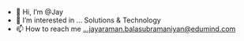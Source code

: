 - 👋 Hi, I’m @Jay
- 👀 I’m interested in ... Solutions & Technology
- 📫 How to reach me ...jayaraman.balasubramaniyan@edumind.com

<!---
sbjram/sbjram is a ✨ special ✨ repository because its `README.md` (this file) appears on your GitHub profile.
You can click the Preview link to take a look at your changes.
--->
